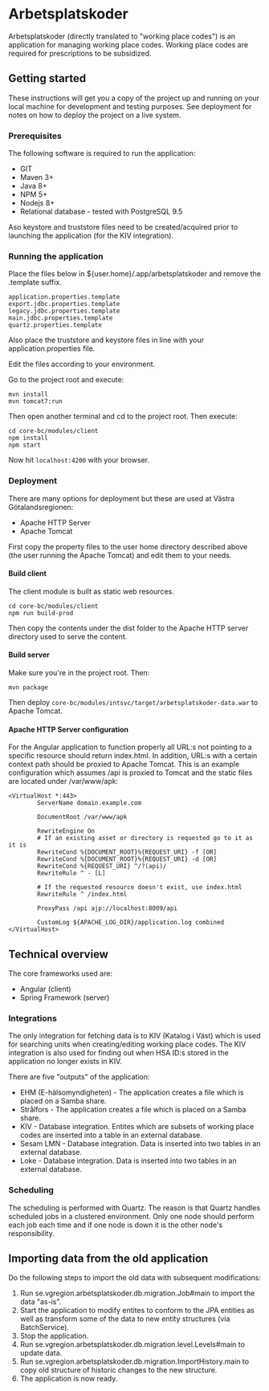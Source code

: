 # Arbetsplatskoder
Arbetsplatskoder (directly translated to "working place codes") is an application for managing working place codes. Working place codes are required for prescriptions to be subsidized.

## Getting started
These instructions will get you a copy of the project up and running on your local machine for development and testing purposes. See deployment for notes on how to deploy the project on a live system.

### Prerequisites
The following software is required to run the application:

* GIT
* Maven 3+
* Java 8+
* NPM 5+
* Nodejs 8+
* Relational database - tested with PostgreSQL 9.5

Aso keystore and truststore files need to be created/acquired prior to launching the application (for the KIV integration).

### Running the application
Place the files below in ${user.home}/.app/arbetsplatskoder and remove the .template suffix.

```
application.properties.template
export.jdbc.properties.template
legacy.jdbc.properties.template
main.jdbc.properties.template
quartz.properties.template
```

Also place the truststore and keystore files in line with your application.properties file.

Edit the files according to your environment.

Go to the project root and execute:

```
mvn install
mvn tomcat7:run
```

Then open another terminal and cd to the project root. Then execute:

```
cd core-bc/modules/client
npm install
npm start
```

Now hit `localhost:4200` with your browser.

### Deployment
There are many options for deployment but these are used at Västra Götalandsregionen:

* Apache HTTP Server
* Apache Tomcat

First copy the property files to the user home directory described above (the user running the Apache Tomcat) and edit them to your needs.

#### Build client
The client module is built as static web resources.

```
cd core-bc/modules/client
npm run build-prod
```

Then copy the contents under the dist folder to the Apache HTTP server directory used to serve the content.

#### Build server
Make sure you're in the project root. Then:

```
mvn package
```

Then deploy `core-bc/modules/intsvc/target/arbetsplatskoder-data.war` to Apache Tomcat.

#### Apache HTTP Server configuration
For the Angular application to function properly all URL:s not pointing to a specific resource should return index.html. In addition, URL:s with a certain context path should be proxied to Apache Tomcat. This is an example configuration which assumes /api is proxied to Tomcat and the static files are located under /var/www/apk:

```
<VirtualHost *:443>
        ServerName domain.example.com

        DocumentRoot /var/www/apk

        RewriteEngine On
        # If an existing asset or directory is requested go to it as it is
        RewriteCond %{DOCUMENT_ROOT}%{REQUEST_URI} -f [OR]
        RewriteCond %{DOCUMENT_ROOT}%{REQUEST_URI} -d [OR]
        RewriteCond %{REQUEST_URI} ^/?(api)/
        RewriteRule ^ - [L]

        # If the requested resource doesn't exist, use index.html
        RewriteRule ^ /index.html

        ProxyPass /api ajp://localhost:8009/api

        CustomLog ${APACHE_LOG_DIR}/application.log combined
</VirtualHost>
```

## Technical overview
The core frameworks used are:

* Angular (client)
* Spring Framework (server)

### Integrations
The only integration for fetching data is to KIV (Katalog i Väst) which is used for searching units when creating/editing working place codes. The KIV integration is also used for finding out when HSA ID:s stored in the application no longer exists in KIV.

There are five "outputs" of the application:

* EHM (E-hälsomyndigheten) - The application creates a file which is placed on a Samba share.
* Strålfors - The application creates a file which is placed on a Samba share.
* KIV - Database integration. Entites which are subsets of working place codes are inserted into a table in an external database.
* Sesam LMN - Database integration. Data is inserted into two tables in an external database.
* Loke - Database integration. Data is inserted into two tables in an external database.

### Scheduling
The scheduling is performed with Quartz. The reason is that Quartz handles scheduled jobs in a clustered environment. Only one node should perform each job each time and if one node is down it is the other node's responsibility.

## Importing data from the old application
Do the following steps to import the old data with subsequent modifications:

1. Run se.vgregion.arbetsplatskoder.db.migration.Job#main to import the data "as-is".
2. Start the application to modify entites to conform to the JPA entities as well as transform some of the data to new entity structures (via BatchService).
3. Stop the application.
4. Run se.vgregion.arbetsplatskoder.db.migration.level.Levels#main to update data.
5. Run se.vgregion.arbetsplatskoder.db.migration.ImportHistory.main to copy old structure of historic changes to the new structure.
6. The application is now ready.
